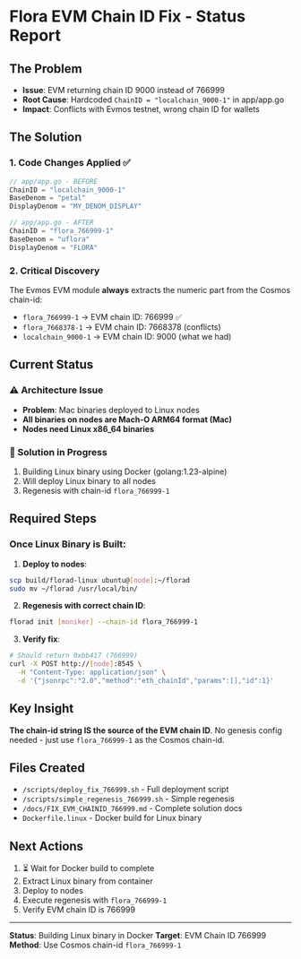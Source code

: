 # Flora EVM Chain ID Fix - Status Report

## The Problem
- **Issue**: EVM returning chain ID 9000 instead of 766999
- **Root Cause**: Hardcoded `ChainID = "localchain_9000-1"` in app/app.go
- **Impact**: Conflicts with Evmos testnet, wrong chain ID for wallets

## The Solution

### 1. Code Changes Applied ✅
```go
// app/app.go - BEFORE
ChainID = "localchain_9000-1"
BaseDenom = "petal"
DisplayDenom = "MY_DENOM_DISPLAY"

// app/app.go - AFTER
ChainID = "flora_766999-1"
BaseDenom = "uflora"
DisplayDenom = "FLORA"
```

### 2. Critical Discovery
The Evmos EVM module **always** extracts the numeric part from the Cosmos chain-id:
- `flora_766999-1` → EVM chain ID: 766999 ✅
- `flora_7668378-1` → EVM chain ID: 7668378 (conflicts)
- `localchain_9000-1` → EVM chain ID: 9000 (what we had)

## Current Status

### ⚠️ Architecture Issue
- **Problem**: Mac binaries deployed to Linux nodes
- **All binaries on nodes are Mach-O ARM64 format (Mac)**
- **Nodes need Linux x86_64 binaries**

### 🔧 Solution in Progress
1. Building Linux binary using Docker (golang:1.23-alpine)
2. Will deploy Linux binary to all nodes
3. Regenesis with chain-id `flora_766999-1`

## Required Steps

### Once Linux Binary is Built:

1. **Deploy to nodes**:
```bash
scp build/florad-linux ubuntu@[node]:~/florad
sudo mv ~/florad /usr/local/bin/
```

2. **Regenesis with correct chain ID**:
```bash
florad init [moniker] --chain-id flora_766999-1
```

3. **Verify fix**:
```bash
# Should return 0xbb417 (766999)
curl -X POST http://[node]:8545 \
  -H "Content-Type: application/json" \
  -d '{"jsonrpc":"2.0","method":"eth_chainId","params":[],"id":1}'
```

## Key Insight
**The chain-id string IS the source of the EVM chain ID**. No genesis config needed - just use `flora_766999-1` as the Cosmos chain-id.

## Files Created
- `/scripts/deploy_fix_766999.sh` - Full deployment script
- `/scripts/simple_regenesis_766999.sh` - Simple regenesis
- `/docs/FIX_EVM_CHAINID_766999.md` - Complete solution docs
- `Dockerfile.linux` - Docker build for Linux binary

## Next Actions
1. ⏳ Wait for Docker build to complete
2. Extract Linux binary from container
3. Deploy to nodes
4. Execute regenesis with `flora_766999-1`
5. Verify EVM chain ID is 766999

---
**Status**: Building Linux binary in Docker
**Target**: EVM Chain ID 766999
**Method**: Use Cosmos chain-id `flora_766999-1`